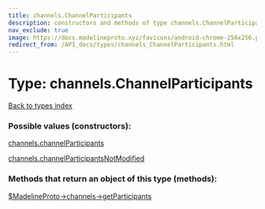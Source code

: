 ```yaml
---
title: channels.ChannelParticipants
description: constructors and methods of type channels.ChannelParticipants
nav_exclude: true
image: https://docs.madelineproto.xyz/favicons/android-chrome-256x256.png
redirect_from: /API_docs/types/channels_ChannelParticipants.html
---
```

# Type: channels.ChannelParticipants
[Back to types index](index.html)



### Possible values (constructors):

[channels.channelParticipants](/API_docs/constructors/channels.channelParticipants.html)  

[channels.channelParticipantsNotModified](/API_docs/constructors/channels.channelParticipantsNotModified.html)  



### Methods that return an object of this type (methods):

[$MadelineProto->channels->getParticipants](/API_docs/methods/channels.getParticipants.html)  




